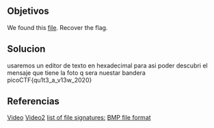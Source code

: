 ## Objetivos
We found this [file](https://mercury.picoctf.net/static/7b2d7c26630e977197022d0af09e3aeb/tunn3l_v1s10n). Recover the flag.
## Solucion
usaremos un editor de texto en hexadecimal para asi poder descubri el mensaje que tiene la foto q sera nuestar bandera 
picoCTF{qu1t3_a_v13w_2020}

## Referencias
[Video](https://www.youtube.com/watch?v=1ucy2G1PIh4)
[Video2](https://www.youtube.com/watch?v=X4kJiQdDn7M)
[list of file signatures:](https://en.wikipedia.org/wiki/List_of_file_signatures)
[ BMP file format](https://en.wikipedia.org/wiki/BMP_file_format)
